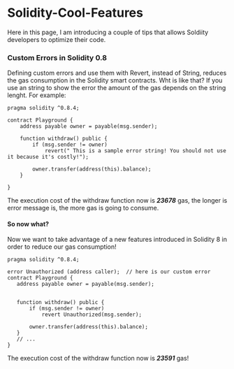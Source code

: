 # Solidity-Cool-Features
Here in this page, I am introducing a couple of tips that allows Soldiity developers to optimize their code.


### Custom Errors in Solidity 0.8
Defining custom errors and use them with Revert, instead of String, reduces the gas consumption in the Solidity smart contracts.
Wht is like that?
If you use an string to show the error the amount of the gas depends on the string lenght. For example:


```
pragma solidity ^0.8.4;

contract Playground {
    address payable owner = payable(msg.sender);

    function withdraw() public {
        if (msg.sender != owner)
            revert(" This is a sample error string! You should not use it because it's costly!");

        owner.transfer(address(this).balance);
    }

}
````
 The execution cost of the withdraw function now is ***23678*** gas, the longer is error message is, the more gas is going to consume.
 
 #### So now what?
 Now we want to take advantage of a new features introduced in Solidity 8 in order to reduce our gas consumption!
 
 ```
pragma solidity ^0.8.4;

error Unauthorized (address caller);  // here is our custom error
contract Playground {
    address payable owner = payable(msg.sender);
    

    function withdraw() public {
        if (msg.sender != owner)
            revert Unauthorized(msg.sender);

        owner.transfer(address(this).balance);
    }
    // ...
}
 
 ````
  The execution cost of the withdraw function now is ***23591*** gas!
 
